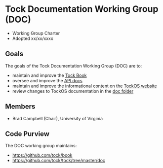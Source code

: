 Tock Documentation Working Group (DOC)
======================================

- Working Group Charter
- Adopted xx/xx/xxxx

## Goals

The goals of the Tock Documentation Working Group (DOC) are to:

- maintain and improve the [Tock Book][book]
- oversee and improve the [API docs][api]
- maintain and improve the informational content on the [TockOS website][tockos]
- review changes to TockOS documentation in the [doc folder][doc]

## Members

- Brad Campbell (Chair), University of Virginia

## Code Purview

The DOC working group maintains:

- https://github.com/tock/book
- https://github.com/tock/tock/tree/master/doc

[book]: https://book.tockos.org/
[api]: https://docs.tockos.org/kernel/
[tockos]: https://tockos.org/
[doc]: https://github.com/tock/tock/tree/master/doc
